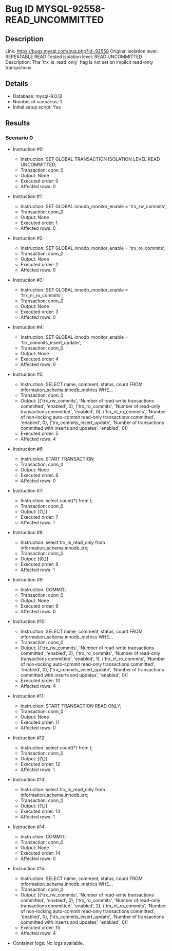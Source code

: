 # Bug ID MYSQL-92558-READ_UNCOMMITTED

## Description

Link:                     https://bugs.mysql.com/bug.php?id=92558
Original isolation level: REPEATABLE READ
Tested isolation level:   READ UNCOMMITTED
Description:              The 'trx_is_read_only' flag is not set on implicit read-only transactions.


## Details
 * Database: mysql-8.0.12
 * Number of scenarios: 1
 * Initial setup script: Yes

## Results
### Scenario 0
 * Instruction #0:
     - Instruction:  SET GLOBAL TRANSACTION ISOLATION LEVEL READ UNCOMMITTED;
     - Transaction: conn_0
     - Output: None
     - Executed order: 0
     - Affected rows: 0
 * Instruction #1:
     - Instruction:  SET GLOBAL innodb_monitor_enable = 'trx_rw_commits';
     - Transaction: conn_0
     - Output: None
     - Executed order: 1
     - Affected rows: 0
 * Instruction #2:
     - Instruction:  SET GLOBAL innodb_monitor_enable = 'trx_ro_commits';
     - Transaction: conn_0
     - Output: None
     - Executed order: 2
     - Affected rows: 0
 * Instruction #3:
     - Instruction:  SET GLOBAL innodb_monitor_enable = 'trx_nl_ro_commits';
     - Transaction: conn_0
     - Output: None
     - Executed order: 3
     - Affected rows: 0
 * Instruction #4:
     - Instruction:  SET GLOBAL innodb_monitor_enable = 'trx_commits_insert_update';
     - Transaction: conn_0
     - Output: None
     - Executed order: 4
     - Affected rows: 0
 * Instruction #5:
     - Instruction:  SELECT name, comment, status, count FROM information_schema.innodb_metrics  WHE...
     - Transaction: conn_0
     - Output: [('trx_rw_commits', 'Number of read-write transactions  committed', 'enabled', 0), ('trx_ro_commits', 'Number of read-only transactions committed', 'enabled', 0), ('trx_nl_ro_commits', 'Number of non-locking auto-commit read-only transactions committed', 'enabled', 0), ('trx_commits_insert_update', 'Number of transactions committed with inserts and updates', 'enabled', 0)]
     - Executed order: 5
     - Affected rows: 4
 * Instruction #6:
     - Instruction:  START TRANSACTION;
     - Transaction: conn_0
     - Output: None
     - Executed order: 6
     - Affected rows: 0
 * Instruction #7:
     - Instruction:  select count(*) from t;
     - Transaction: conn_0
     - Output: [(1,)]
     - Executed order: 7
     - Affected rows: 1
 * Instruction #8:
     - Instruction:  select trx_is_read_only from information_schema.innodb_trx;
     - Transaction: conn_0
     - Output: [(0,)]
     - Executed order: 8
     - Affected rows: 1
 * Instruction #9:
     - Instruction:  COMMIT;
     - Transaction: conn_0
     - Output: None
     - Executed order: 9
     - Affected rows: 0
 * Instruction #10:
     - Instruction:  SELECT name, comment, status, count FROM information_schema.innodb_metrics  WHE...
     - Transaction: conn_0
     - Output: [('trx_rw_commits', 'Number of read-write transactions  committed', 'enabled', 0), ('trx_ro_commits', 'Number of read-only transactions committed', 'enabled', 1), ('trx_nl_ro_commits', 'Number of non-locking auto-commit read-only transactions committed', 'enabled', 0), ('trx_commits_insert_update', 'Number of transactions committed with inserts and updates', 'enabled', 0)]
     - Executed order: 10
     - Affected rows: 4
 * Instruction #11:
     - Instruction:  START TRANSACTION READ ONLY;
     - Transaction: conn_0
     - Output: None
     - Executed order: 11
     - Affected rows: 0
 * Instruction #12:
     - Instruction:  select count(*) from t;
     - Transaction: conn_0
     - Output: [(1,)]
     - Executed order: 12
     - Affected rows: 1
 * Instruction #13:
     - Instruction:  select trx_is_read_only from information_schema.innodb_trx;
     - Transaction: conn_0
     - Output: [(1,)]
     - Executed order: 13
     - Affected rows: 1
 * Instruction #14:
     - Instruction:  COMMIT;
     - Transaction: conn_0
     - Output: None
     - Executed order: 14
     - Affected rows: 0
 * Instruction #15:
     - Instruction:  SELECT name, comment, status, count FROM information_schema.innodb_metrics  WHE...
     - Transaction: conn_0
     - Output: [('trx_rw_commits', 'Number of read-write transactions  committed', 'enabled', 0), ('trx_ro_commits', 'Number of read-only transactions committed', 'enabled', 2), ('trx_nl_ro_commits', 'Number of non-locking auto-commit read-only transactions committed', 'enabled', 0), ('trx_commits_insert_update', 'Number of transactions committed with inserts and updates', 'enabled', 0)]
     - Executed order: 15
     - Affected rows: 4

 * Container logs:
   No logs available.
